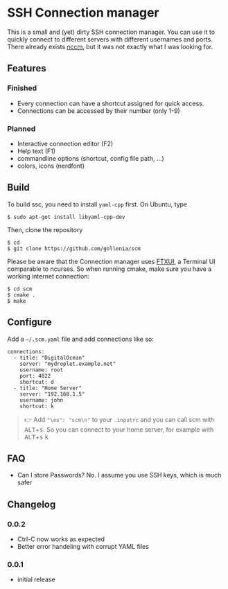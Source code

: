 # SSH Connection manager

This is a small and (yet) dirty SSH connection manager. You can use it to quickly connect to different servers with different usernames and ports. There already exists [nccm](https://github.com/flyingrhinonz/nccm), but it was not exactly what I was looking for.

## Features
### Finished
- Every connection can have a shortcut assigned for quick access.
- Connections can be accessed by their number (only 1-9)

### Planned
- Interactive connection editor (F2)
- Help text (F1)
- commandline options (shortcut, config file path, ...)
- colors, icons (nerdfont)

## Build

To build ssc, you need to install `yaml-cpp` first. On Ubuntu, type

```shellsession
$ sudo apt-get install libyaml-cpp-dev
```

Then, clone the repository

```shellsession
$ cd
$ git clone https://github.com/gollenia/scm
```

Please be aware that the Connection manager uses [FTXUI](https://github.com/ArthurSonzogni/FTXUI), a Terminal UI comparable to ncurses. So when running cmake, make sure you have a working internet connection:

```shellsession
$ cd scm
$ cmake .
$ make
```

## Configure

Add a `~/.scm.yaml` file and add connections like so:

```
connections:
  - title: "DigitalOcean"
    server: "mydroplet.example.net"
    username: root
	port: 4022
    shortcut: d
  - title: "Home Server"
    server: "192.168.1.5"
    username: john
    shortcut: k
```

> 👉 Add `"\es": "scm\n"` to your `.inputrc` and you can call scm with <kbd>ALT</kbd>+<kbd>s</kbd>. So you can connect to your home server, for example with <kbd>ALT</kbd>+<kbd>s</kbd> <kbd>k</kbd>

## FAQ

  - Can I store Passwords? 
  No. I assume you use SSH keys, which is much safer

## Changelog

### 0.0.2
- Ctrl-C now works as expected
- Better error handeling with corrupt YAML files

### 0.0.1 
- initial release